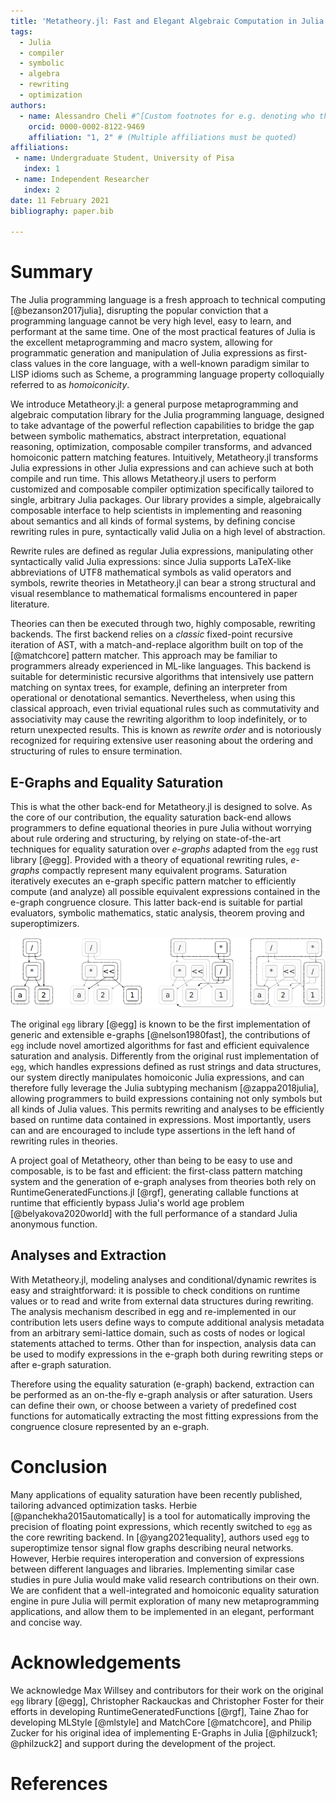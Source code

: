 ```yaml
---
title: 'Metatheory.jl: Fast and Elegant Algebraic Computation in Julia with Extensible Equality Saturation'
tags:
  - Julia
  - compiler
  - symbolic
  - algebra
  - rewriting
  - optimization
authors:
  - name: Alessandro Cheli #^[Custom footnotes for e.g. denoting who the corresponding author is can be included like this.]
    orcid: 0000-0002-8122-9469
    affiliation: "1, 2" # (Multiple affiliations must be quoted)
affiliations:
 - name: Undergraduate Student, University of Pisa
   index: 1
 - name: Independent Researcher
   index: 2
date: 11 February 2021
bibliography: paper.bib

---
```


# Summary

The Julia programming language is a fresh approach to technical computing [@bezanson2017julia], disrupting the popular conviction that a programming language cannot be very high level, easy to learn, and performant at the same time. One of the most practical features of Julia is the excellent metaprogramming and macro system, allowing for programmatic generation and manipulation of Julia expressions as first-class values in the core language, with a well-known paradigm similar to LISP idioms such as Scheme,
a programming language property colloquially referred to as *homoiconicity*.

We introduce Metatheory.jl: a general purpose metaprogramming and algebraic computation library for the Julia programming language, designed to take advantage of the powerful reflection capabilities to bridge the gap between symbolic mathematics,
abstract interpretation, equational reasoning, optimization, composable compiler transforms, and advanced homoiconic pattern matching features. Intuitively, Metatheory.jl transforms Julia expressions in other Julia expressions and can achieve such at both compile and run time. This allows Metatheory.jl users to perform customized and composable compiler optimization specifically tailored to single, arbitrary Julia packages. Our library provides a simple, algebraically composable interface to help scientists in implementing and reasoning about semantics and all kinds of formal systems, by defining concise rewriting rules in pure, syntactically valid Julia on a high level of abstraction.

Rewrite rules are defined as regular Julia expressions, manipulating other syntactically valid Julia expressions: since Julia supports LaTeX-like abbreviations of UTF8 mathematical symbols as valid operators and symbols,
rewrite theories in Metatheory.jl can bear a strong structural and visual resemblance to mathematical formalisms encountered in paper literature.


Theories can then be executed through two, highly composable, rewriting backends. The first backend relies on a *classic* fixed-point recursive iteration of AST, with a match-and-replace algorithm built on top of the [@matchcore] pattern matcher. This approach may be familiar to programmers already experienced in ML-like languages. This backend is suitable for deterministic recursive algorithms that intensively use pattern matching on syntax trees, for example, defining an interpreter from operational or denotational semantics. Nevertheless, when using this classical approach, even trivial equational rules such as commutativity and associativity may cause the rewriting algorithm to loop indefinitely, or to return unexpected results. This is known as *rewrite order* and is notoriously recognized for requiring extensive user reasoning about the ordering and structuring of rules to ensure termination.

## E-Graphs and Equality Saturation

This is what the other back-end for Metatheory.jl is designed to solve. As the core of our contribution, the equality saturation back-end allows programmers to define equational theories in pure Julia without worrying about rule ordering and structuring, by relying on state-of-the-art techniques for equality saturation over *e-graphs* adapted from the `egg` rust library [@egg].
Provided with a theory of equational rewriting rules, *e-graphs* compactly represent many equivalent programs. Saturation iteratively executes an e-graph specific pattern matcher to efficiently compute (and analyze) all possible equivalent expressions contained in the e-graph congruence closure. This latter back-end is suitable for partial evaluators, symbolic mathematics, static analysis, theorem proving and superoptimizers.

![These four e-graphs represent the process of equality saturation, adding many equivalent ways to write $(a \times 2) / 2$ after each iteration. Credits to Max Willsey (@egg).\label{fig:egggg}](egraphs.png)


The original `egg` library [@egg] is
known to be the first implementation of generic and extensible e-graphs [@nelson1980fast], the contributions of `egg` include novel amortized algorithms for fast and efficient equivalence saturation and analysis.
Differently from the original rust implementation of `egg`, which handles expressions defined as rust strings and data structures, our system directly manipulates homoiconic Julia expressions, and can therefore fully leverage the Julia subtyping mechanism [@zappa2018julia], allowing programmers to build expressions containing not only symbols but all kinds of Julia values.
This permits rewriting and analyses to be efficiently based on runtime data contained in expressions. Most importantly, users can and are encouraged to include type assertions in the left hand of rewriting rules in theories.

A project goal of Metatheory, other than being to be easy to use and composable, is to be fast and efficient: the first-class pattern matching system and the generation of e-graph analyses from theories both rely on RuntimeGeneratedFunctions.jl [@rgf], generating callable functions at runtime that efficiently bypass Julia's world age problem [@belyakova2020world] with the full performance of a standard Julia anonymous function.


## Analyses and Extraction

With Metatheory.jl, modeling analyses and conditional/dynamic rewrites is easy and straightforward: it is possible to check conditions on runtime values or to read and write from external data structures during rewriting. The analysis mechanism described in egg and re-implemented in our contribution lets users define ways to compute additional analysis metadata from an arbitrary semi-lattice domain, such as costs of nodes or logical statements attached to terms. Other than for inspection, analysis data can be used to modify expressions in the e-graph both during rewriting steps or after e-graph saturation.

Therefore using the equality saturation (e-graph) backend, extraction can be performed as an on-the-fly e-graph analysis or after saturation. Users
can define their own, or choose between a variety of predefined cost functions for automatically extracting the most fitting expressions from the congruence closure represented by an e-graph.

# Conclusion

Many applications of equality saturation have been recently published, tailoring advanced optimization tasks. Herbie [@panchekha2015automatically]
is a tool for automatically improving the precision of floating point expressions, which recently switched to `egg` as the core rewriting backend. In [@yang2021equality], authors used `egg` to superoptimize tensor signal flow graphs describing neural networks. However, Herbie requires interoperation and conversion of expressions between different languages and libraries. Implementing similar case studies in pure Julia would make valid research contributions on their own. We are confident that a well-integrated and homoiconic equality saturation engine in pure Julia will permit exploration of many new metaprogramming applications, and allow them to be implemented in an elegant, performant and concise way.    

# Acknowledgements

We acknowledge Max Willsey and contributors for their work on the original `egg` library [@egg], Christopher Rackauckas and Christopher Foster for their efforts in developing RuntimeGeneratedFunctions [@rgf], Taine Zhao for developing MLStyle [@mlstyle] and MatchCore [@matchcore], and Philip Zucker for his original idea of implementing E-Graphs in Julia [@philzuck1; @philzuck2] and support during the development of the project.

# References
